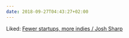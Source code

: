 ```yaml
---
date: 2018-09-27T04:43:27+02:00
---
```


Liked: [Fewer startups, more indies / Josh Sharp](http://joshsharp.com.au/blog/fewer-startups-more-indies.html)
